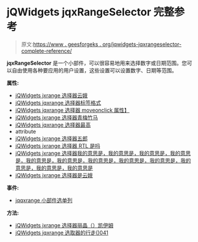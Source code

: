 # jQWidgets jqxRangeSelector 完整参考

> 原文:[https://www . geesforgeks . org/jqwidgets-jqxrangeselector-complete-reference/](https://www.geeksforgeeks.org/jqwidgets-jqxrangeselector-complete-reference/)

**jqxRangeSelector** 是一个小部件，可以很容易地用来选择数字或日期范围。您可以自由使用各种要应用的用户设置，这些设置可以设置数字、日期等范围。

**属性:**

*   [jQWidgets jxrange 选择器云娥](https://www.geeksforgeeks.org/jqwidgets-jqxrangeselector-disabled-property/)
*   [jQWidgets jqxrange 选择器标签格式](https://www.geeksforgeeks.org/jqwidgets-jqxrangeselector-labelsformat-property/)
*   [jQWidgets jqxrange 选择器 moveonclick 属性】](https://www.geeksforgeeks.org/jqwidgets-jqxrangeselector-moveonclick-property/)
*   [jQWidgets jxrange 选择器青梅竹马](https://www.geeksforgeeks.org/jqwidgets-jqxrangeselector-height-property/)
*   [jQWidgets jqxrange 选择器最高](https://www.geeksforgeeks.org/jqwidgets-jqxrangeselector-max-property/)
*   attribute
*   [jQWidgets jxrange 选择器五郎](https://www.geeksforgeeks.org/jqwidgets-jqxrangeselector-snaptoticks-property/)
*   [jQWidgets jxrange 选择器 RTL 是吗](https://www.geeksforgeeks.org/jqwidgets-jqxrangeselector-rtl-property/)
*   [jQWidgets jxrange 选择器我的意思是，我的意思是，我的意思是，我的意思是，我的意思是，我的意思是，我的意思是，我的意思是，我的意思是，我的意思是，我的意思是，我的意思是](https://www.geeksforgeeks.org/jqwidgets-jqxrangeselector-theme-property/)
*   [jQWidgets jxrange 选择器是云娥](https://www.geeksforgeeks.org/jqwidgets-jqxrangeselector-width-property/)

**事件:**

*   [jqqxrange 小部件选单列](https://www.geeksforgeeks.org/jqwidgets-jqxrangeselector-change-event/)

**方法:**

*   [jQWidgets jxrange 选择器丽晶（）凯伊姆](https://www.geeksforgeeks.org/jqwidgets-jqxrangeselector-destroy-method/)
*   [jQWidgets jqxrange 选取器的行走()041](https://www.geeksforgeeks.org/jqwidgets-jqxrangeselector-getrange-method/)